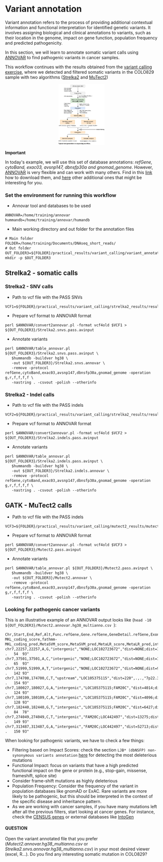 # Variant annotation
Variant annotation refers to the process of providing additional contextual information and functional interpretation for identified genetic variants. It involves assigning biological and clinical annotations to variants, such as their location in the genome, impact on gene function, population frequency and predicted pathogenicity.

In this section, we will learn to annotate somatic variant calls using [ANNOVAR](https://annovar.openbioinformatics.org/en/latest/) to find pathogenic variants in cancer samples. 

This workflow continues with the results obtained from the [variant calling exercise](https://github.com/cortes-ciriano-lab/CancerGenomicsCourse_EMBL-EBI/blob/main/docs/VariantCalling.md#variant-calling), where we detected and filtered somatic variants in the COLO829 sample with two algorithms ([Strelka2](https://www.nature.com/articles/s41592-018-0051-x) and [MuTect2](https://gatk.broadinstitute.org/hc/en-us/articles/360035894731-Somatic-short-variant-discovery-SNVs-Indels-))

<div align="center">
<img src="/docs/VC_workflow.png" width="30%">
</div>

**Important**

In today's example, we will use this set of database annotations: *refGene, cytoBand, exac03, avsnp147, dbnsfp30a and gnomad_genome*. However, [ANNOVAR](https://annovar.openbioinformatics.org/en/latest/) is very flexible and can work with many others. Find in this [link](https://annovar.openbioinformatics.org/en/latest/user-guide/download/) how to download them, and [here](https://annovar.openbioinformatics.org/en/latest/user-guide/download/#additional-databases) other additional ones that might be interesting for you.

### Set the environment for running this workflow
- Annovar tool and databases to be used
```
ANNOVAR=/home/training/annovar
hummandb=/home/training/annovar/humandb
```

- Main working directory and out folder for the annotation files
```
# Main folder
FOLDER=/home/training/Documents/DNAseq_short_reads/
# Out folder
OUT_FOLDER3=${FOLDER}/practical_results/variant_calling/variant_annotation
mkdir -p $OUT_FOLDER3
```

## Strelka2 - somatic calls

### Strelka2 - SNV calls

- Path to vcf file with the PASS SNVs
```
VCF1=${FOLDER}/practical_results/variant_calling/strelka2_results/results/variants/somatic.snvs.pass.vcf
```
- Prepare vcf format to ANNOVAR format
```
perl $ANNOVAR/convert2annovar.pl -format vcf4old $VCF1 > ${OUT_FOLDER3}/Strelka2.snvs.pass.avinput
```
- Annotate variants
```
perl $ANNOVAR/table_annovar.pl ${OUT_FOLDER3}/Strelka2.snvs.pass.avinput \
   $hummandb -buildver hg38 \
   -out ${OUT_FOLDER3}/Strelka2.snvs.annovar \
   -remove -protocol refGene,cytoBand,exac03,avsnp147,dbnsfp30a,gnomad_genome -operation g,r,f,f,f,f \
   -nastring . -csvout -polish --otherinfo
```

### Strelka2 - Indel calls
- Path to vcf file with the PASS indels
```
VCF2=${FOLDER}/practical_results/variant_calling/strelka2_results/results/variants/somatic.indels.pass.vcf
```
- Prepare vcf format to ANNOVAR format
```
perl $ANNOVAR/convert2annovar.pl -format vcf4old $VCF2 > ${OUT_FOLDER3}/Strelka2.indels.pass.avinput
```
- Annotate variants
```
perl $ANNOVAR/table_annovar.pl ${OUT_FOLDER3}/Strelka2.indels.pass.avinput \
   $hummandb -buildver hg38 \
   -out ${OUT_FOLDER3}/Strelka2.indels.annovar \
   -remove -protocol refGene,cytoBand,exac03,avsnp147,dbnsfp30a,gnomad_genome -operation g,r,f,f,f,f \
   -nastring . -csvout -polish --otherinfo
```

## GATK - MuTect2 calls
- Path to vcf file with the PASS indels
```
VCF3=${FOLDER}/practical_results/variant_calling/mutect2_results/mutect2.filtered.pass.vcf
```
- Prepare vcf format to ANNOVAR format
```
perl $ANNOVAR/convert2annovar.pl -format vcf4old $VCF3 > ${OUT_FOLDER3}/Mutect2.pass.avinput
```
- Annotate variants
```
perl $ANNOVAR/table_annovar.pl ${OUT_FOLDER3}/Mutect2.pass.avinput \
   $hummandb -buildver hg38 \
   -out ${OUT_FOLDER3}/Mutect2.annovar \
   -remove -protocol refGene,cytoBand,exac03,avsnp147,dbnsfp30a,gnomad_genome -operation g,r,f,f,f,f \
   -nastring . -csvout -polish --otherinfo
```

### Looking for pathogenic cancer variants
This is an illustrative example of an ANNOVAR output looks like (`head -10 ${OUT_FOLDER3}/Mutect2.annovar.hg38_multianno.csv `):
```
Chr,Start,End,Ref,Alt,Func.refGene,Gene.refGene,GeneDetail.refGene,ExonicFunc.refGene,AAChange.refGene,cytoBand,ExAC_ALL,ExAC_AFR,ExAC_AMR,ExAC_EAS,ExAC_FIN,ExAC_NFE,ExAC_OTH,ExAC_SAS,avsnp147,SIFT_score,SIFT_pred,Polyphen2_HDIV_score,Polyphen2_HDIV_pred,Polyphen2_HVAR_score,Polyphen2_HVAR_pred,LRT_score,LRT_pred,MutationTaster_score,MutationTaster_pred,MutationAssessor_score,MutationAssessor_pred,FATHMM_score,FATHMM_pred,PROVEAN_score,PROVEAN_pred,VEST3_score,CADD_raw,CADD_phred,DANN_score,fathmm-MKL_coding_score,fathmm-MKL_coding_pred,MetaSVM_score,MetaSVM_pred,MetaLR_score,MetaLR_pred,integrated_fitCons_score,integrated_confidence_value,GERP++_RS,phyloP7way_vertebrate,phyloP20way_mammalian,phastCons7way_vertebrate,phastCons20way_mammalian,SiPhy_29way_logOdds,gnomAD_genome_ALL,gnomAD_genome_AFR,gnomAD_genome_AMR,gnomAD_genome_ASJ,gnomAD_genome_EAS,gnomAD_genome_FIN,gnomAD_genome_NFE,gnomAD_genome_OTH,Otherinfo
chr7,22257,22257,A,G,"intergenic","NONE;LOC102723672","dist=NONE;dist=122188",.,.,"7p22.3",.,.,.,.,.,.,.,.,.,.,.,.,.,.,.,.,.,.,.,.,.,.,.,.,.,.,.,.,.,.,.,.,.,.,.,.,.,.,.,.,.,.,.,.,.,.,.,.,.,.,.,"hom	.	54	93"
chr7,37501,37501,A,C,"intergenic","NONE;LOC102723672","dist=NONE;dist=106944",.,.,"7p22.3",.,.,.,.,.,.,.,.,.,.,.,.,.,.,.,.,.,.,.,.,.,.,.,.,.,.,.,.,.,.,.,.,.,.,.,.,.,.,.,.,.,.,.,0.0004,0.0006,0,0,0,0.0009,0.0002,0,"hom	.	65	93"
chr7,51999,51999,A,T,"intergenic","NONE;LOC102723672","dist=NONE;dist=92446",.,.,"7p22.3",.,.,.,.,.,.,.,.,.,.,.,.,.,.,.,.,.,.,.,.,.,.,.,.,.,.,.,.,.,.,.,.,.,.,.,.,.,.,.,.,.,.,.,.,.,.,.,.,.,.,.,"hom	.	142	93"
chr7,174700,174700,C,T,"upstream","LOC105375115","dist=220",.,.,"7p22.3",.,.,.,.,.,.,.,.,.,.,.,.,.,.,.,.,.,.,.,.,.,.,.,.,.,.,.,.,.,.,.,.,.,.,.,.,.,.,.,.,.,.,.,.,.,.,.,.,.,.,.,"hom	.	154	93"
chr7,180027,180027,G,A,"intergenic","LOC105375115;FAM20C","dist=4014;dist=12942",.,.,"7p22.3",.,.,.,.,.,.,.,.,.,.,.,.,.,.,.,.,.,.,.,.,.,.,.,.,.,.,.,.,.,.,.,.,.,.,.,.,.,.,.,.,.,.,.,.,.,.,.,.,.,.,.,"hom	.	124	93"
chr7,180109,180109,C,A,"intergenic","LOC105375115;FAM20C","dist=4096;dist=12860",.,.,"7p22.3",.,.,.,.,.,.,.,.,.,.,.,.,.,.,.,.,.,.,.,.,.,.,.,.,.,.,.,.,.,.,.,.,.,.,.,.,.,.,.,.,.,.,.,.,.,.,.,.,.,.,.,"hom	.	128	93"
chr7,182440,182440,G,T,"intergenic","LOC105375115;FAM20C","dist=6427;dist=10529",.,.,"7p22.3",.,.,.,.,.,.,.,.,.,.,.,.,.,.,.,.,.,.,.,.,.,.,.,.,.,.,.,.,.,.,.,.,.,.,.,.,.,.,.,.,.,.,.,.,.,.,.,.,.,.,.,"hom	.	84	78"
chr7,274049,274049,C,T,"intergenic","FAM20C;LOC442497","dist=13275;dist=105376",.,.,"7p22.3",.,.,.,.,.,.,.,.,.,.,.,.,.,.,.,.,.,.,.,.,.,.,.,.,.,.,.,.,.,.,.,.,.,.,.,.,.,.,.,.,.,.,.,.,.,.,.,.,.,.,.,"hom	.	149	93"
chr7,313487,313487,G,A,"intergenic","FAM20C;LOC442497","dist=52713;dist=65938",.,.,"7p22.3",.,.,.,.,.,.,.,.,.,.,.,.,.,.,.,.,.,.,.,.,.,.,.,.,.,.,.,.,.,.,.,.,.,.,.,.,.,.,.,.,.,.,.,.,.,.,.,.,.,.,.,"hom	.	150	93"
```

When looking for pathogenic variants, we have to check a few things:

- Filtering based on Impact Scores: check the section `LJB* (dbNSFP) non-synonymous variants annotation` [here](https://annovar.openbioinformatics.org/en/latest/user-guide/filter/) for detecting the most deleterious mutations
- Functional Impact: focus on variants that have a high predicted functional impact on the gene or protein (e.g., stop-gain, missense, frameshift, splice site)
- Consider frame-shift mutations as highly deleterious
- Population Frequency: Consider the frequency of the variant in population databases like gnomAD or ExAC. Rare variants are more likely to be pathogenic, but this should be interpreted in the context of the specific disease and inheritance pattern.
- As we are working with cancer samples, if you have many mutations left after all the previous filters, start looking at cancer genes. For instance, check the [CENSUS genes](https://cancer.sanger.ac.uk/census) or external databases like [IntoGen](https://www.intogen.org)

#### **QUESTION**

Open the variant annotated file that you prefer (*Mutect2.annovar.hg38_multianno.csv* or *Strelka2.snvs.annovar.hg38_multianno.csv*) in your most desired viewer (excel, R...). Do you find any interesting somatic mutation in COLO829?
